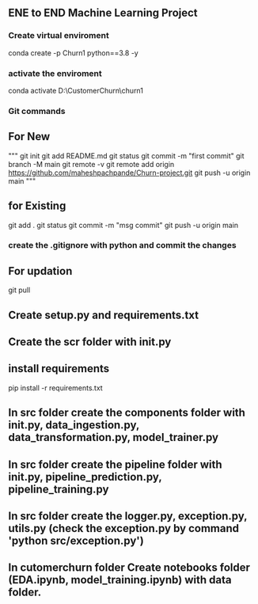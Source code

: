 ## ENE to END Machine Learning Project

### Create virtual enviroment
conda create -p Churn1 python==3.8 -y

### activate the enviroment
conda activate D:\CustomerChurn\churn1

### Git commands

## For New
"""
git init
git add README.md
git status
git commit -m "first commit"
git branch -M main
git remote -v
git remote add origin https://github.com/maheshpachpande/Churn-project.git
git push -u origin main
"""
## for Existing
git add .
git status
git commit -m "msg commit"
git push -u origin main


### create the .gitignore with python and commit the changes
## For updation
git pull

## Create setup.py and requirements.txt

## Create the scr folder with __init__.py
## install requirements
pip install -r requirements.txt

## In src folder create the components folder with __init__.py, data_ingestion.py, data_transformation.py, model_trainer.py
## In src folder create the pipeline folder with __init__.py, pipeline_prediction.py, pipeline_training.py
## In src folder create the logger.py, exception.py, utils.py (check the exception.py by command 'python src/exception.py')


## In cutomerchurn folder Create notebooks folder (EDA.ipynb, model_training.ipynb) with data folder.







